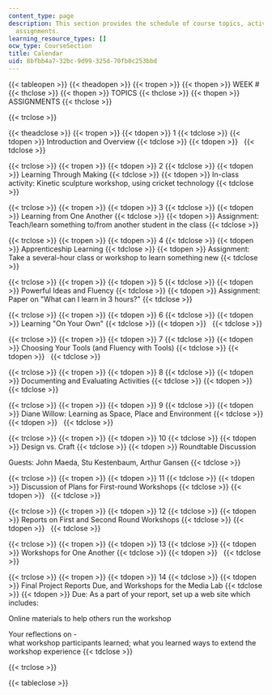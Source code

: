 ```yaml
---
content_type: page
description: This section provides the schedule of course topics, activities, and
  assignments.
learning_resource_types: []
ocw_type: CourseSection
title: Calendar
uid: 8bfbb4a7-32bc-9d99-325d-70fb0c253bbd
---
```


{{< tableopen >}}
{{< theadopen >}}
{{< tropen >}}
{{< thopen >}}
WEEK #
{{< thclose >}}
{{< thopen >}}
TOPICS
{{< thclose >}}
{{< thopen >}}
ASSIGNMENTS
{{< thclose >}}

{{< trclose >}}

{{< theadclose >}}
{{< tropen >}}
{{< tdopen >}}
1
{{< tdclose >}}
{{< tdopen >}}
Introduction and Overview
{{< tdclose >}}
{{< tdopen >}}
 
{{< tdclose >}}

{{< trclose >}}
{{< tropen >}}
{{< tdopen >}}
2
{{< tdclose >}}
{{< tdopen >}}
Learning Through Making
{{< tdclose >}}
{{< tdopen >}}
In-class activity: Kinetic sculpture workshop, using cricket technology
{{< tdclose >}}

{{< trclose >}}
{{< tropen >}}
{{< tdopen >}}
3
{{< tdclose >}}
{{< tdopen >}}
Learning from One Another
{{< tdclose >}}
{{< tdopen >}}
Assignment: Teach/learn something to/from another student in the class
{{< tdclose >}}

{{< trclose >}}
{{< tropen >}}
{{< tdopen >}}
4
{{< tdclose >}}
{{< tdopen >}}
Apprenticeship Learning
{{< tdclose >}}
{{< tdopen >}}
Assignment: Take a several-hour class or workshop to learn something new
{{< tdclose >}}

{{< trclose >}}
{{< tropen >}}
{{< tdopen >}}
5
{{< tdclose >}}
{{< tdopen >}}
Powerful Ideas and Fluency
{{< tdclose >}}
{{< tdopen >}}
Assignment: Paper on "What can I learn in 3 hours?"
{{< tdclose >}}

{{< trclose >}}
{{< tropen >}}
{{< tdopen >}}
6
{{< tdclose >}}
{{< tdopen >}}
Learning "On Your Own"
{{< tdclose >}}
{{< tdopen >}}
 
{{< tdclose >}}

{{< trclose >}}
{{< tropen >}}
{{< tdopen >}}
7
{{< tdclose >}}
{{< tdopen >}}
Choosing Your Tools (and Fluency with Tools)
{{< tdclose >}}
{{< tdopen >}}
 
{{< tdclose >}}

{{< trclose >}}
{{< tropen >}}
{{< tdopen >}}
8
{{< tdclose >}}
{{< tdopen >}}
Documenting and Evaluating Activities
{{< tdclose >}}
{{< tdopen >}}
 
{{< tdclose >}}

{{< trclose >}}
{{< tropen >}}
{{< tdopen >}}
9
{{< tdclose >}}
{{< tdopen >}}
Diane Willow: Learning as Space, Place and Environment
{{< tdclose >}}
{{< tdopen >}}
 
{{< tdclose >}}

{{< trclose >}}
{{< tropen >}}
{{< tdopen >}}
10
{{< tdclose >}}
{{< tdopen >}}
Design vs. Craft
{{< tdclose >}}
{{< tdopen >}}
Roundtable Discussion  
  
Guests: John Maeda, Stu Kestenbaum, Arthur Gansen
{{< tdclose >}}

{{< trclose >}}
{{< tropen >}}
{{< tdopen >}}
11
{{< tdclose >}}
{{< tdopen >}}
Discussion of Plans for First-round Workshops
{{< tdclose >}}
{{< tdopen >}}
 
{{< tdclose >}}

{{< trclose >}}
{{< tropen >}}
{{< tdopen >}}
12
{{< tdclose >}}
{{< tdopen >}}
Reports on First and Second Round Workshops
{{< tdclose >}}
{{< tdopen >}}
 
{{< tdclose >}}

{{< trclose >}}
{{< tropen >}}
{{< tdopen >}}
13
{{< tdclose >}}
{{< tdopen >}}
Workshops for One Another
{{< tdclose >}}
{{< tdopen >}}
 
{{< tdclose >}}

{{< trclose >}}
{{< tropen >}}
{{< tdopen >}}
14
{{< tdclose >}}
{{< tdopen >}}
Final Project Reports Due, and Workshops for the Media Lab
{{< tdclose >}}
{{< tdopen >}}
Due: As a part of your report, set up a web site which includes:  
  
Online materials to help others run the workshop  
  
Your reflections on -  
what workshop participants learned; what you learned ways to extend the workshop experience
{{< tdclose >}}

{{< trclose >}}

{{< tableclose >}}